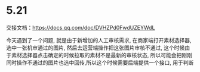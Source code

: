 # 5.21

交接文档：https://docs.qq.com/doc/DVHZPd0FwdUZEYWdL

今天遇到了一个问题, 就是由于新增加的人工审核需求, 在商家端打开素材选择器, 选中一张机审通过的图片, 然后去运营端操作把这张图片审核不通过, 这个时候由于素材选择器点击确定的时候拉取的素材不是最新的审核状态, 所以可能会把刚刚同时操作不通过的图片也选中回传,所以这个时候需要后端提供一个接口, 用于判断
